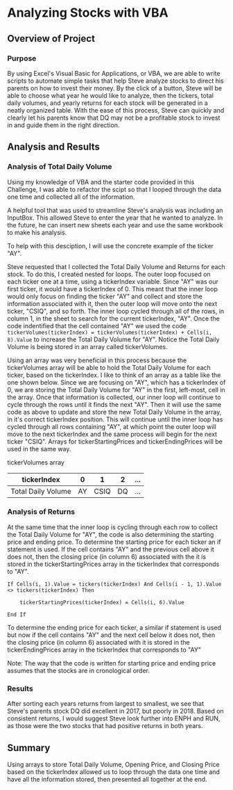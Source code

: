 # Analyzing Stocks with VBA

## Overview of Project

### Purpose
By using Excel's Visual Basic for Applications, or VBA, we are able to write scripts to automate simple tasks that help Steve analyze stocks to direct his parents on how to invest their money. By the click of a button, Steve will be able to choose what year he would like to analyze, then the tickers, total daily volumes, and yearly returns for each stock will be generated in a neatly organized table. With the ease of this process, Steve can quickly and clearly let his parents know that DQ may not be a profitable stock to invest in and guide them in the right direction.

## Analysis and Results

### Analysis of Total Daily Volume

Using my knowledge of VBA and the starter code provided in this Challenge, I was able to refactor the scipt so that I looped through the data one time and collected all of the information. 

A helpful tool that was used to streamline Steve's analysis was including an InputBox. This allowed Steve to enter the year that he wanted to analyze. In the future, he can insert new sheets each year and use the same workbook to make his analysis.

To help with this desciption, I will use the concrete example of the ticker "AY". 

Steve requested that I collected the Total Daily Volume and Returns for each stock. To do this, I created nested for loops. The outer loop focused on each ticker one at a time, using a tickerIndex variable. Since "AY" was our first ticker, it would have a tickerIndex of 0. This meant that the inner loop would only focus on finding the ticker "AY" and collect and store the information associated with it, then the outer loop will move onto the next ticker, "CSIQ", and so forth. The inner loop cycled through all of the rows, in column 1, in the sheet to search for the current tickerIndex, "AY". Once the code indentified that the cell contained "AY" we used the code `tickerVolumes(tickerIndex) = tickerVolumes(tickerIndex) + Cells(i, 8).Value` to increase the Total Daily Volume for "AY". Notice the Total Daily Volume is being stored in an array called tickerVolumes.

Using an array was very beneficial in this process because the tickerVolumes array will be able to hold the Total Daily Volume for each ticker, based on the tickerIndex. I like to think of an array as a table like the one shown below. Since we are focusing on "AY", which has a tickerIndex of 0,  we are storing the Total Daily Volume for "AY" in the first, left-most, cell in the array. Once that information is collected, our inner loop will continue to cycle through the rows until it finds the next "AY". Then it will use the same code as above to update and store the new Total Daily Volume in the array, in it's correct tickerIndex position. This will continue until the inner loop has cycled through all rows containing "AY", at which point the outer loop will move to the next tickerIndex and the same process will begin for the next ticker "CSIQ". Arrays for tickerStartingPrices and tickerEndingPrices will be used in the same way. 

tickerVolumes array

|tickerIndex       |  0  |   1  |  2  | ... |
|------------------|-----|------|-----|-----|
|Total Daily Volume|  AY | CSIQ |  DQ | ... |


### Analysis of Returns

At the same time that the inner loop is cycling through each row to collect the Total Daily Volume for "AY", the code is also determining the starting price and ending price. To determine the starting price for each ticker an if statement is used. If the cell contains "AY" and the previous cell above it does not, then the closing price (in column 6) associated with the it is stored in the tickerStartingPrices array in the tickerIndex that corresponds to "AY". 
```
If Cells(i, 1).Value = tickers(tickerIndex) And Cells(i - 1, 1).Value <> tickers(tickerIndex) Then
    
    tickerStartingPrices(tickerIndex) = Cells(i, 6).Value 
    
End If
```
To determine the ending price for each ticker, a similar if statement is used but now if the cell contains "AY" and the next cell below it does not, then the closing price (in column 6) associated with it is stored in the tickerEndingPrices array in the tickerIndex that corresponds to "AY"

Note: The way that the code is written for starting price and ending price assumes that the stocks are in cronological order. 

### Results

After sorting each years returns from largest to smallest, we see that Steve's parents stock DQ did excellent in 2017, but poorly in 2018. Based on consistent returns, I would suggest Steve look further into ENPH and RUN, as those were the two stocks that had positive returns in both years. 


## Summary

Using arrays to store Total Daily Volume, Opening Price, and Closing Price based on the tickerIndex allowed us to loop through the data one time and have all the information stored, then presented all together at the end. 
